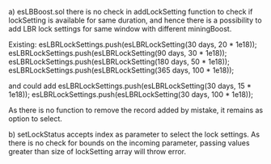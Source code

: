 a) esLBBoost.sol
   there is no check in addLockSetting function to check if lockSetting is available for same duration, 
   and hence there is a possibility to add LBR lock settings for same window with different miningBoost.

   Existing:
     esLBRLockSettings.push(esLBRLockSetting(30 days, 20 * 1e18));
     esLBRLockSettings.push(esLBRLockSetting(90 days, 30 * 1e18));
     esLBRLockSettings.push(esLBRLockSetting(180 days, 50 * 1e18));
     esLBRLockSettings.push(esLBRLockSetting(365 days, 100 * 1e18));

   and could add
    esLBRLockSettings.push(esLBRLockSetting(30 days, 15 * 1e18));
    esLBRLockSettings.push(esLBRLockSetting(30 days, 100 * 1e18));

   As there is no function to remove the record added by mistake, it remains as option to select.

b) setLockStatus accepts index as parameter to select the lock settings. As there is no check for bounds on the incoming parameter, passing values greater than size of lockSetting array will throw error. 